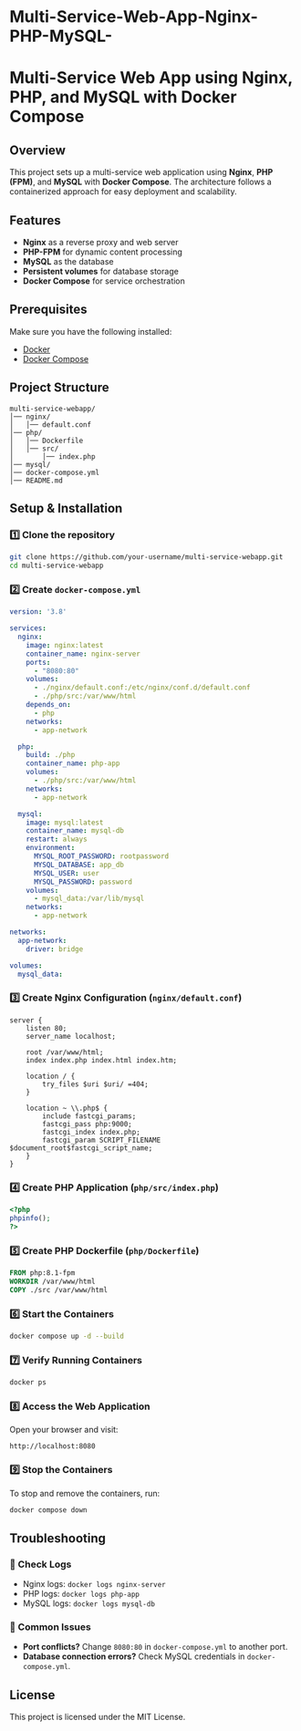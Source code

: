 # Multi-Service-Web-App-Nginx-PHP-MySQL-
# Multi-Service Web App using Nginx, PHP, and MySQL with Docker Compose

## Overview
This project sets up a multi-service web application using **Nginx**, **PHP (FPM)**, and **MySQL** with **Docker Compose**. The architecture follows a containerized approach for easy deployment and scalability.

## Features
- **Nginx** as a reverse proxy and web server
- **PHP-FPM** for dynamic content processing
- **MySQL** as the database
- **Persistent volumes** for database storage
- **Docker Compose** for service orchestration

## Prerequisites
Make sure you have the following installed:
- [Docker](https://www.docker.com/get-started)
- [Docker Compose](https://docs.docker.com/compose/install/)

## Project Structure
```
multi-service-webapp/
│── nginx/
│   │── default.conf
│── php/
│   │── Dockerfile
│   │── src/
│       │── index.php
│── mysql/
│── docker-compose.yml
│── README.md
```

## Setup & Installation

### 1️⃣ Clone the repository
```sh
git clone https://github.com/your-username/multi-service-webapp.git
cd multi-service-webapp
```

### 2️⃣ Create `docker-compose.yml`
```yaml
version: '3.8'

services:
  nginx:
    image: nginx:latest
    container_name: nginx-server
    ports:
      - "8080:80"
    volumes:
      - ./nginx/default.conf:/etc/nginx/conf.d/default.conf
      - ./php/src:/var/www/html
    depends_on:
      - php
    networks:
      - app-network

  php:
    build: ./php
    container_name: php-app
    volumes:
      - ./php/src:/var/www/html
    networks:
      - app-network

  mysql:
    image: mysql:latest
    container_name: mysql-db
    restart: always
    environment:
      MYSQL_ROOT_PASSWORD: rootpassword
      MYSQL_DATABASE: app_db
      MYSQL_USER: user
      MYSQL_PASSWORD: password
    volumes:
      - mysql_data:/var/lib/mysql
    networks:
      - app-network

networks:
  app-network:
    driver: bridge

volumes:
  mysql_data:
```

### 3️⃣ Create Nginx Configuration (`nginx/default.conf`)
```nginx
server {
    listen 80;
    server_name localhost;

    root /var/www/html;
    index index.php index.html index.htm;

    location / {
        try_files $uri $uri/ =404;
    }

    location ~ \\.php$ {
        include fastcgi_params;
        fastcgi_pass php:9000;
        fastcgi_index index.php;
        fastcgi_param SCRIPT_FILENAME $document_root$fastcgi_script_name;
    }
}
```

### 4️⃣ Create PHP Application (`php/src/index.php`)
```php
<?php
phpinfo();
?>
```

### 5️⃣ Create PHP Dockerfile (`php/Dockerfile`)
```dockerfile
FROM php:8.1-fpm
WORKDIR /var/www/html
COPY ./src /var/www/html
```

### 6️⃣ Start the Containers
```sh
docker compose up -d --build
```

### 7️⃣ Verify Running Containers
```sh
docker ps
```

### 8️⃣ Access the Web Application
Open your browser and visit:
```
http://localhost:8080
```

### 9️⃣ Stop the Containers
To stop and remove the containers, run:
```sh
docker compose down
```

## Troubleshooting
### 🔹 Check Logs
- Nginx logs: `docker logs nginx-server`
- PHP logs: `docker logs php-app`
- MySQL logs: `docker logs mysql-db`

### 🔹 Common Issues
- **Port conflicts?** Change `8080:80` in `docker-compose.yml` to another port.
- **Database connection errors?** Check MySQL credentials in `docker-compose.yml`.

## License
This project is licensed under the MIT License.



